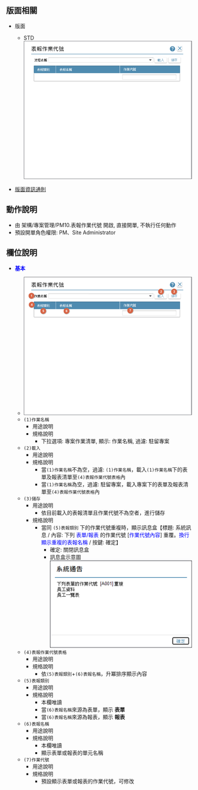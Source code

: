 ## <div id="layout">版面相關</div>
* 版面
    * STD</br>
        ![pic][image_FormAndReportOperationCode]

* [版面資訊通則][link_ruleother1]

## <div id="form-action">動作說明</div>
* 由 架構/專案管理/PM10.表報作業代號 開啟, 直接開單, 不執行任何動作
* 預設開單角色權限: PM、Site Administrator

## <div id="object-desc">欄位說明</div>

* <p id="fieldbreak1" style="color:blue;font-weight:bold">基本</p>

    * ![pic][image_FormAndReportOperationCode_block1]
    * `(1)作業名稱`
        * 用途說明
        * 規格說明
            * 下拉選項: 專案作業清單, 顯示: 作業名稱, 過濾: 駐留專案
    * `(2)載入`
        * 用途說明
        * 規格說明
            * 當`(1)作業名稱`不為空，過濾: `(1)作業名稱`，載入`(1)作業名稱`下的表單及報表清單至`(4)表報作業代號表格`內
            * 當`(1)作業名稱`為空，過濾: 駐留專案，載入專案下的表單及報表清單至`(4)表報作業代號表格`內
    * `(3)儲存`
        * 用途說明
            * 依目前載入的表報清單且作業代號不為空者，進行儲存
        * 規格說明
            * 當同 `(5)表報類別` 下的作業代號重複時，顯示訊息盒【標題: 系統訊息 / 內容: 下列 <font color=blue>表單/報表</font> 的作業代號 [<font color=blue>作業代號內容</font>] 重覆。<font color=blue>換行顯示重複的表報名稱</font> / 按鍵: 確定】
                * 確定: 關閉訊息盒
                * 訊息盒示意圖<br>
                    ![pic][image_saveErrorMsg]
    * `(4)表報作業代號表格`
        * 用途說明
        * 規格說明
            * 依`(5)表報類別`+`(6)表報名稱`，升冪排序顯示內容
    * `(5)表報類別`
        * 用途說明
        * 規格說明
            * 本欄唯讀
            * 當`(6)表報名稱`來源為表單，顯示 **表單**
            * 當`(6)表報名稱`來源為報表，顯示 **報表**
    * `(6)表報名稱`
        * 用途說明
        * 規格說明
            * 本欄唯讀
            * 顯示表單或報表的單元名稱
    * `(7)作業代號`
        * 用途說明
        * 規格說明
            * 預設顯示表單或報表的作業代號，可修改




<!-- 圖片 -->
[image_FormAndReportOperationCode]:attachment/FormAndReportOperationCode.png
[image_FormAndReportOperationCode_block1]:attachment/FormAndReportOperationCode_block1.png
[image_saveErrorMsg]:attachment/FormAndReportOperationCode_saveErrorMsg.png

<!-- 超連結 -->
[link_fieldbreak1]:#fieldbreak1 "欄位說明/基本"
[link_ruleother1]:/8.10.0/IDE/Specification/RulesOther/README#ruleother1 "共用通則_其它/版面資訊通則"
[link_ruleother7]:/8.10.0/IDE/Specification/RulesOther/README#ruleother7 "共用通則_其它/存回不允空白檢控通則"
[link_ruleother8]:/8.10.0/IDE/Specification/RulesOther/README#ruleother8 "共用通則_其它/存回其它檢控通則"
